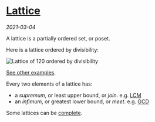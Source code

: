 # [Lattice](https://en.wikipedia.org/wiki/Lattice_(order))
_2021-03-04_

A lattice is a partially ordered set, or poset.

Here is a lattice ordered by divisibility:

![Lattice of 120 ordered by divisibility](https://upload.wikimedia.org/wikipedia/commons/7/7c/Birkhoff120.svg)

[See other examples](https://en.wikipedia.org/wiki/Lattice_(order)#Examples).

Every two elements of a lattice has:
- a _supremum_, or least upper bound, or _join_. e.g. [LCM](https://en.wikipedia.org/wiki/Least_common_multiple)
- an _infimum_, or greatest lower bound, or _meet_. e.g. [GCD](https://en.wikipedia.org/wiki/Greatest_common_divisor)

Some lattices can be [complete](/zettel/analysis/lattice/complete/).
